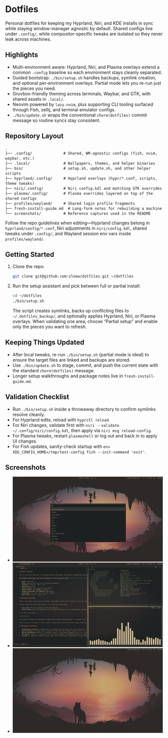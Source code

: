 # Dotfiles

Personal dotfiles for keeping my Hyprland, Niri, and KDE installs in sync while staying window-manager agnostic by default. Shared configs live under `.config/`, while compositor-specific tweaks are isolated so they never leak across machines.

## Highlights
- Multi-environment aware: Hyprland, Niri, and Plasma overlays extend a common `.config` baseline so each environment stays cleanly separated.
- Guided bootstrap: `./bin/setup.sh` handles backups, symlink creation, and optional per-environment overlays. Partial mode lets you re-run just the pieces you need.
- Gruvbox-friendly theming across terminals, Waybar, and GTK, with shared assets in `.local/`.
- Neovim powered by `lazy.nvim`, plus supporting CLI tooling surfaced through Fish, zellij, and terminal emulator configs.
- `./bin/update.sh` wraps the conventional `chore(dotfiles)` commit message so routine syncs stay consistent.

## Repository Layout
```
.
├── .config/              # Shared, WM-agnostic configs (fish, nvim, waybar, etc.)
├── .local/               # Wallpapers, themes, and helper binaries
├── bin/                  # setup.sh, update.sh, and other helper scripts
├── hyprland/.config/     # Hyprland overlays (hypr/*.conf, scripts, theme tweaks)
├── niri/.config/         # Niri config.kdl and matching GTK overrides
├── plasma/.config/       # Plasma overrides layered on top of the shared configs
├── profiles/wayland/     # Shared login profile fragments
├── fresh-install-guide.md  # Long-form notes for rebuilding a machine
└── screenshots/          # Reference captures used in the README
```

Follow the repo guidelines when editing—Hyprland changes belong in `hyprland/config/*.conf`, Niri adjustments in `niri/config.kdl`, shared tweaks under `.config/`, and Wayland session env vars inside `profiles/wayland/`.

## Getting Started
1. Clone the repo:
   ```bash
   git clone git@github.com:zlnew/dotfiles.git ~/dotfiles
   ```
2. Run the setup assistant and pick between full or partial install:
   ```bash
   cd ~/dotfiles
   ./bin/setup.sh
   ```
   The script creates symlinks, backs up conflicting files to `~/.dotfiles_backup/`, and optionally applies Hyprland, Niri, or Plasma overlays. When validating one area, choose “Partial setup” and enable only the pieces you want to refresh.

## Keeping Things Updated
- After local tweaks, re-run `./bin/setup.sh` (partial mode is ideal) to ensure the target files are linked and backups are stored.
- Use `./bin/update.sh` to stage, commit, and push the current state with the standard `chore(dotfiles)` message.
- Longer setup walkthroughs and package notes live in `fresh-install-guide.md`.

## Validation Checklist
- Run `./bin/setup.sh` inside a throwaway directory to confirm symlinks resolve cleanly.
- For Hyprland edits, reload with `hyprctl reload`.
- For Niri changes, validate first with `niri --validate ~/.config/niri/config.kdl`, then apply via `niri msg reload-config`.
- For Plasma tweaks, restart `plasmashell` or log out and back in to apply UI changes.
- For Fish updates, sanity-check startup with `env XDG_CONFIG_HOME=/tmp/test-config fish --init-command 'exit'`.

## Screenshots
- ![Hyprland workspace](screenshots/2025-10-01T17:28:51,372724276+07:00.png)
- ![Niri overview](screenshots/2025-10-01T17:27:50,967586453+07:00.png)
- ![Neovim setup](screenshots/2025-10-01T17:27:16,214358722+07:00.png)
